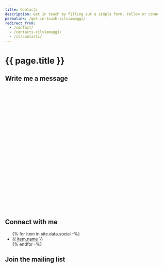 ```yaml
---
title: Contacts
description: Get in touch by filling out a simple form. Follow or connect on social media such as LinkedIn and Flickr. Subscribe to my newsletter.
permalink: /get-in-touch-silviamaggi/
redirect_from:
  - /contact/
  - /contacts-silviamaggi/
  - /it/contatti/
---
```

# {{ page.title }}

## Write me a message

<div data-tf-widget="pLyazv5E" data-tf-hide-headers style="width:100%;height:400px;"></div><script src="https://embed.typeform.com/next/embed.js"></script>

## Connect with me

<ul class="navigation navigation-social">
{% for item in site.data.social -%}
<li><a href="{{ item.link }}" title="Visit my {{ item.name }} profile">{{ item.name }}</a></li>
{% endfor -%}
</ul>

## Join the mailing list